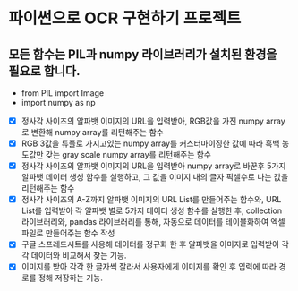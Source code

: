 # 파이썬으로 OCR 구현하기 프로젝트  
## 모든 함수는 PIL과 numpy 라이브러리가 설치된 환경을 필요로 합니다.  
- from PIL import Image    
- import numpy as np  

- [x] 정사각 사이즈의 알파뱃 이미지의 URL을 입력받아, RGB값을 가진 numpy array로 변환해 numpy array를 리턴해주는 함수  
- [x] RGB 3값을 튜플로 가지고있는 numpy array를 커스터마이징한 값에 따라 흑백 농도값만 갖는 gray scale numpy array를 리턴해주는 함수  
- [x] 정사각 사이즈의 알파뱃 이미지의 URL을 입력받아 numpy array로 바꾼후 5가지 알파뱃 데이터 생성 함수를 실행하고, 그 값을 이미지 내의 글자 픽셀수로 나눈 값을 리턴해주는 함수  
- [x] 정사각 사이즈의 A-Z까지 알파뱃 이미지의 URL List를 만들어주는 함수와, URL List를 입력받아 각 알파뱃 별로 5가지 데이터 생성 함수를 실행한 후, collection 라이브러리와, pandas 라이브러리를 통해, 자동으로 데이터를 테이블화하여 엑셀파일로 만들어주는 함수 작성   
- [x] 구글 스프레드시트를 사용해 데이터를 정규화 한 후 알파뱃을 이미지로 입력받아 각각 데이터와 비교해서 찾는 기능.
- [x] 이미지를 받아 각각 한 글자씩 잘라서 사용자에게 이미지를 확인 후 입력에 따라 경로를 정해 저장하는 기능.
